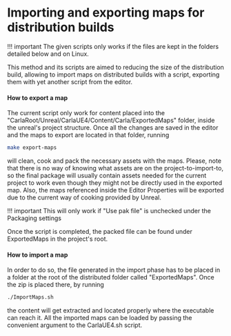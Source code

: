 <h1>Importing and exporting maps for distribution builds</h1>

!!! important
    The given scripts only works if the files are kept in the folders
    detailed below and on Linux.

This method and its scripts are aimed to reducing the size of the distribution
build, allowing to import maps on distributed builds with a script, exporting
them with yet another script from the editor.

<h4>How to export a map</h4>
The current script only work for content placed into the
"CarlaRoot/Unreal/CarlaUE4/Content/Carla/ExportedMaps" folder, inside the unreal's project
structure. Once all the changes are saved in the editor and the maps to export
are located in that folder, running

```sh
make export-maps
```

will clean, cook and pack the necessary assets with the maps. Please, note that
there is no way of knowing what assets are on the project-to-import-to, so the
final package will usually contain assets needed for the current project to work
even though they might not be directly used in the exported map. Also, the maps
referenced inside the Editor Properties will be exported due to the current way
of cooking provided by Unreal.

!!! important
    This will only work if "Use pak file" is unchecked under the Packaging settings

Once the script is completed, the packed file can be found under ExportedMaps in
the project's root.

<h4>How to import a map</h4>
In order to do so, the file generated in the import phase has to be placed in a folder
at the root of the distributed folder called "ExportedMaps". Once the zip is placed there,
by running

```sh
./ImportMaps.sh
```

the content will get extracted and located properly where the executable can reach it. All
the imported maps can be loaded by passing the convenient argument to the CarlaUE4.sh script.